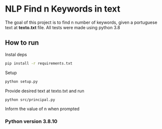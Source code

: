 # NLP Find n Keywords in text
The goal of this project is to find n number of keywords, given a portuguese text at **texto.txt** file. All tests were made using python 3.8

## How to run
Instal deps
```bash
pip install -r requirements.txt
```
Setup
```bash
python setup.py
```
Provide desired text at texto.txt and run
```bash
python src/principal.py
```
Inform the value of n when prompted

### Python version 3.8.10
